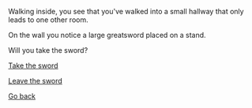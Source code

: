 Walking inside, you see that you've walked into a small hallway that only leads to one other room.

On the wall you notice a large greatsword placed on a stand.

Will you take the sword?


[Take the sword](4-A.md)

[Leave the sword](4-A.md)

[Go back](3-B.md)